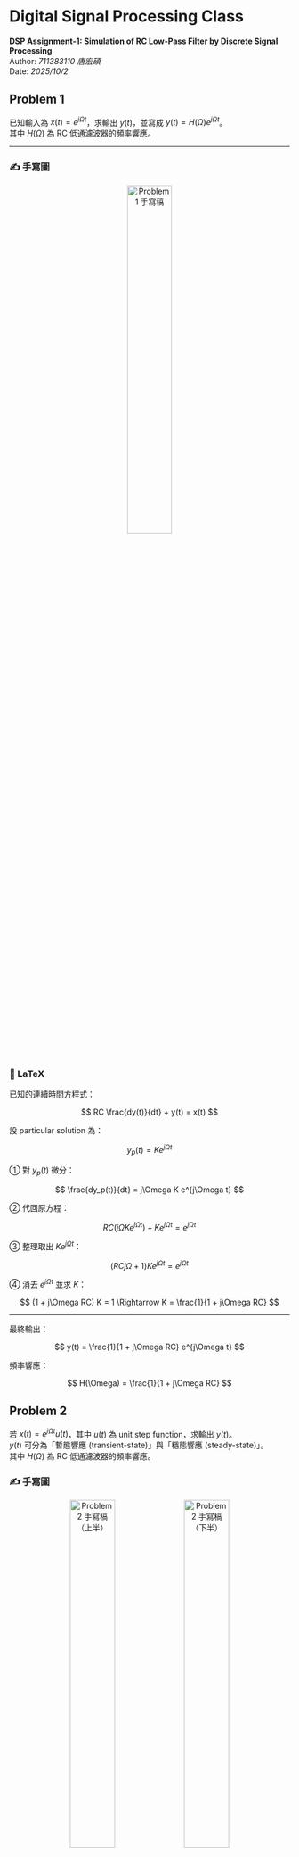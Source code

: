 #  Digital Signal Processing Class
**DSP Assignment-1: Simulation of RC Low-Pass Filter by Discrete Signal Processing**  
Author: *711383110 唐宏碩*  
Date: *2025/10/2*

## Problem 1

已知輸入為 $x(t)=e^{j\Omega t}$，求輸出 $y(t)$，並寫成 $y(t)=H(\Omega)e^{j\Omega t}$。  
其中 $H(\Omega)$ 為 RC 低通濾波器的頻率響應。

---

### ✍️ 手寫圖
<p align="center">
  <img src="https://raw.githubusercontent.com/s711383110-tech/Digital-Signal-Processing-Class/main/fig/problem1.jpg" alt="Problem 1 手寫稿" width="40%">
</p>

### 🧩 LaTeX

已知的連續時間方程式：

$$
RC \frac{dy(t)}{dt} + y(t) = x(t)
$$

設 particular solution 為：

$$
y_p(t) = K e^{j\Omega t}
$$

① 對 $y_p(t)$ 微分：

$$
\frac{dy_p(t)}{dt} = j\Omega K e^{j\Omega t}
$$

② 代回原方程：

$$
RC (j\Omega K e^{j\Omega t}) + K e^{j\Omega t} = e^{j\Omega t}
$$

③ 整理取出 $K e^{j\Omega t}$：

$$
(RC j\Omega + 1) K e^{j\Omega t} = e^{j\Omega t}
$$

④ 消去 $e^{j\Omega t}$ 並求 $K$：

$$
(1 + j\Omega RC) K = 1 \Rightarrow K = \frac{1}{1 + j\Omega RC}
$$

---

最終輸出：

$$
y(t) = \frac{1}{1 + j\Omega RC} e^{j\Omega t}
$$

頻率響應：

$$
H(\Omega) = \frac{1}{1 + j\Omega RC}
$$


## Problem 2

若 $x(t)=e^{j\Omega t}u(t)$，其中 $u(t)$ 為 unit step function，求輸出 $y(t)$。  
$y(t)$ 可分為「暫態響應 (transient-state)」與「穩態響應 (steady-state)」。  
其中 $H(\Omega)$ 為 RC 低通濾波器的頻率響應。

### ✍️ 手寫圖
<p align="center">
  <img src="https://raw.githubusercontent.com/s711383110-tech/Digital-Signal-Processing-Class/main/fig/problem2_01.jpg" alt="Problem 2 手寫稿（上半）" width="40%">
  <img src="https://raw.githubusercontent.com/s711383110-tech/Digital-Signal-Processing-Class/main/fig/problem2_02.jpg" alt="Problem 2 手寫稿（下半）" width="40%">
</p>

---

### 🧩 LaTeX

已知輸入：

$$
x(t)=e^{j\Omega t}u(t)
$$


RC電路滿足的一階微分方程：

$$
RC\frac{dy(t)}{dt}+y(t)=x(t), \qquad \tau=RC
$$


#### ① Particular Solution

設特解：

$$
y_p(t)=K e^{j\Omega t}
$$


代回方程：

$$
\tau \frac{d}{dt}\left(K e^{j\Omega t}\right)+K e^{j\Omega t}
= \tau (j\Omega) K e^{j\Omega t} + K e^{j\Omega t}
= e^{j\Omega t}
$$


消去 $e^{j\Omega t}$ 求 $K$：

$$
(1+j\Omega\tau)K=1 \;\Rightarrow\; K=\frac{1}{1+j\Omega\tau}
$$


故特解：

$$
y_p(t)=\frac{1}{1+j\Omega\tau}e^{j\Omega t}
$$


#### ② Homogeneous Solution

令 $x(t)=0$，則

$$
\tau \frac{dy_h(t)}{dt}+y_h(t)=0
$$

解得

$$
y_h(t)=A e^{-t/\tau}
$$


#### ③ 總解

$$
y(t)=y_p(t)+y_h(t)=H(\Omega)e^{j\Omega t}+A e^{-t/\tau}
$$


#### ④ 初始條件求 $A$

For  t < 0 \, no input and capacitor voltage is continuous:

$$
y(0^-) = 0 \Rightarrow\  y(0^+) = 0
$$

At  t = 0 \, 代 t=0 入總解:

$$
0 = H(\Omega) + A \Rightarrow\ A = -H(\Omega)
$$


---

### ⑤ 最終解並標明有效區間


$$
y(t) = \Big[\ H(\Omega)e^{j\Omega t} - H(\Omega)e^{-t/\tau} \Big] u(t)
     = H(\Omega)\Big( e^{j\Omega t} - e^{-t/\tau} \Big) u(t)
$$

where

$$
H(\Omega) = \frac{1}{1 + j\Omega \tau} = \frac{1}{1 + j\Omega RC}
$$

and

$$
\tau = RC
$$


## Problem 3

已知：

```math
x(t) = e^{j \Omega t}, \quad R = 1000\, \Omega, \quad 
C = \left( \frac{1}{2\pi} \times \frac{1}{400} \times \frac{1}{1000} \right)
```

要求：
```math
y(t) \quad \text{for} \quad \Omega = 2\pi f, \qquad f = 100,\,400,\,3000\,Hz
```

### 計算時間常數與截止頻率

$$
\tau = RC = 1000 \times \frac{1}{2\pi \times 400 \times 1000}
      = \frac{1}{2\pi \times 400} \text{s} \,
\quad
f_c = \frac{1}{2\pi RC} = 400\text{Hz}
$$

---

### ✍️ 手寫圖
<p align="center">
  <img src="https://raw.githubusercontent.com/s711383110-tech/Digital-Signal-Processing-Class/main/fig/problem3_01.jpg" alt="Problem 2 手寫稿（上半）" width="40%">
  <img src="https://raw.githubusercontent.com/s711383110-tech/Digital-Signal-Processing-Class/main/fig/problem3_02.jpg" alt="Problem 2 手寫稿（下半）" width="40%">
</p>

### 🧩 LaTeX

1. RC 的頻率響應 (Problem 1)：

$$
H(j\Omega) = \frac{1}{1 + j\Omega RC} = \frac{1}{1 + j\Omega \tau}
$$

2. 令：

$$
x = \Omega\tau = 2\pi f\tau, \qquad \tau = \frac{1}{2\pi \cdot 400} \Rightarrow x = \frac{f}{400}.
$$

$$
H = \frac{1}{1 + jx} = \frac{1 - jx}{1 + x^2} \quad (\text{矩形式})
$$

亦可寫成極座標形式：

$$
|H| = \frac{1}{\sqrt{1 + x^2}}, 
\quad 
\angle H = -\tan^{-1}(x)
$$

3.  因 $x(t) = e^{j\Omega t}$，輸出為：

$$
y(t) = H(j\Omega)e^{j\Omega t}
$$

### 三個頻率的計算

(a) $f = 100\text{Hz}$

$$
x = \frac{f}{400} = 0.25
$$

矩形式：

$$
H = \frac{1 - j(0.25)}{1 + (0.25)^2} 
  = \frac{1 - j0.25}{1.0625}
  = 0.94117647 - j0.23529412
$$

極座標：

$$
|H| = \frac{1}{\sqrt{1 + 0.25^2}} = 0.9701425,
\quad 
\angle H = -\tan^{-1}(0.25) = -14.036^\circ
$$

輸出：

$$
y(t) = H e^{j(2\pi 100)t}
     = 0.9701425 e^{j(2\pi 100t - 14.036^\circ)}
$$

(b) $f = 400\text{Hz}$ （剛好截止頻率）

$$
x = 1
$$

**矩形式：**

$$
H = \frac{1 - j}{2} = 0.5 - j0.5
$$

**極座標：**

$$
|H| = \frac{1}{\sqrt{2}} = 0.70710678, 
\quad \angle H = -45^\circ
$$

**輸出：**

$$
y(t) = H e^{j(2\pi \cdot 400t)} = 0.70710678 e^{j(2\pi \cdot 400t - 45^\circ)}
$$

(c) $f = 3000\text{Hz}$

由於：

$$
x = \frac{3000}{400} = 7.5
$$

**矩形式：**

$$
H = \frac{1 - j(7.5)}{1 + (7.5)^2} 
= \frac{1 - j7.5}{57.25}
= 0.01746725 - j0.1300437
$$


**極座標：**

$$
|H| = \frac{1}{\sqrt{1 + 7.5^2}} = 0.13216372, 
\quad \angle H = -\tan^{-1}(7.5) = -82.405^\circ
$$


**輸出：**

$$
y(t) = H e^{j(2\pi \cdot 3000t)} 
= 0.13216372 e^{j(2\pi \cdot 3000t - 82.405^\circ)}
$$


## Problem 4
已知：

$$
x(t) = e^{j\Omega t}u(t), \quad R = 1000\Omega, \quad 
C = \left(\frac{1}{2\pi} \times \frac{1}{400} \times \frac{1}{1000}\right)
$$

求：

$$
y(t) \text{ for } \Omega = 2\pi f, \quad f = 100Hz\, 400Hz\, 3000Hz
$$

---

### ✍️ 手寫圖
<p align="center">
  <img src="https://raw.githubusercontent.com/s711383110-tech/Digital-Signal-Processing-Class/main/fig/problem4_01.jpg" alt="Problem 2 手寫稿（上半）" width="40%">
  <img src="https://raw.githubusercontent.com/s711383110-tech/Digital-Signal-Processing-Class/main/fig/problem4_02.jpg" alt="Problem 2 手寫稿（下半）" width="40%">
</p>

---

### 🧩 LaTeX
$$
\text{Sol:} \\
\begin{cases}
\text{輸入: } x(t) = e^{j\Omega t} u(t) \quad (\text{在 } t < 0 \text{ 為 } 0,  t \ge 0 \text{ 打開一個複指數}) \\
\text{電路: } RC \text{ 低通 (輸出取電容電壓)} \\
\text{因為乘了 } u(t) \text{ 是「因果開關」，解答一定是 } \text{穩態} + \text{暫態}
\end{cases}
$$

---

$$
\text{解法:} \\
\begin{cases}
\text{RC方程: } RC \dfrac{dy(t)}{dt} + y(t) = x(t), \quad \text{令 } \tau = RC. \\
\\
\text{對 } x(t) = e^{j\Omega t}u(t): \\
\text{特解(穩態): } y_p(t) = K e^{j\Omega t} \Rightarrow K(1 + j\Omega \tau) = 1 \\
H(\Omega) = K = \dfrac{1}{1 + j\Omega \tau} \\
\\
\text{齊次解(暫態): } y_h(t) = A e^{-t/\tau} \\
\text{初始條件: 初始時靜止且電容電壓連續 } y(0^-) = y(0^+) = 0 \Rightarrow A = -H(j\Omega) \\
\\
\text{所以總解(對所有 } t \ge 0): \\
y(t) = H(\Omega) \left( e^{j\Omega t} - e^{-t/\tau} \right) u(t), \quad H(\Omega) = \dfrac{1}{1 + j\Omega \tau}
\end{cases}
$$

---

$$
\text{數值帶入 :} \\
\tau = RC = 1 \times 10^3 \times \dfrac{1}{2\pi \times 4 \times 10^2} = \dfrac{1}{2\pi \times 400} \approx 3.981 \times 10^{-4} \text{ s } \(0.398\text{ms})
$$

$$
f_c = \dfrac{1}{2\pi RC} = 400\text{Hz}
$$

$$
\text{令 } \chi \equiv \Omega \tau = \dfrac{f}{400}
$$

$$
\text{則 } 
H = \dfrac{1}{1 + j\chi}, \quad
H = \dfrac{1 - j\chi}{(1 + j\chi)(1 - j\chi)} = \dfrac{1 - j\chi}{1 + \chi^2}
$$

$$
|H| = \dfrac{1}{\sqrt{1 + \chi^2}}, \quad
\angle H = -\tan^{-1}(\chi)
$$

---

### (a) f = 100 Hz → χ = 100 / 400 = 0.25

$$
\text{矩形式:} \quad
H = \dfrac{1 - j0.25}{1.0625} = 0.94117647 - j0.23529412
$$

$$
\text{極座標:} \quad
|H| = 0.97014250, \quad \angle H = -14.036^\circ
$$

$$
y(t) = H \left( e^{j2\pi 100t} - e^{-t/\tau} \right) u(t)
$$

---

### (b) f = 400 Hz → χ = 1（剛好截止）

$$
\text{矩形式:} \quad
H = \dfrac{1 - j1}{2} = 0.5 - j0.5
$$

$$
\text{極座標:} \quad
|H| = 0.70710678, \quad \angle H = -45^\circ
$$

$$
y(t) = H \left( e^{j2\pi 400t} - e^{-t/\tau} \right) u(t)
$$

---

### (c) f = 3000 Hz → χ = 3000 / 400 = 7.5

$$
\text{矩形式:} \quad
H = \dfrac{1 - j7.5}{1 + 7.5^2} = \dfrac{1 - j7.5}{57.25} = 0.01746725 - j0.13100437
$$

$$
\text{極座標:} \quad
|H| = 0.13216372, \quad \angle H = -82.405^\circ
$$

$$
y(t) = H \left( e^{j2\pi 3000t} - e^{-t/\tau} \right) u(t)
$$


## Problem 4
### ✍️ 手寫圖
<p align="center">
  <img src="https://raw.githubusercontent.com/s711383110-tech/Digital-Signal-Processing-Class/main/fig/problem5_01.jpg" alt="Problem 1 手寫稿" width="50%">
</p>
<p align="center">
  <img src="https://raw.githubusercontent.com/s711383110-tech/Digital-Signal-Processing-Class/main/fig/problem5_02.jpg" alt="Problem 1 手寫稿" width="50%">
</p>
<p align="center">
  <img src="https://raw.githubusercontent.com/s711383110-tech/Digital-Signal-Processing-Class/main/fig/problem5_03.jpg" alt="Problem 1 手寫稿" width="50%">
</p>

---

### 🧩 LaTeX
## Sol:
### ① 離散化與式簡化

從 Eq.(8) 可得出這是一個一階差分方程：

$$
y[n] = a_1y[n-1] + b_0x[n]
$$

其中：

$$
a_1 = \frac{RC}{RC + T}, \qquad b_0 = \frac{T}{RC + T}
$$

並且：

$$
a_1 + b_0 = 1
$$

---

### ② 假設輸入為複指數

若輸入：

$$
x[n] = e^{j\omega n}
$$

則輸出可寫成：

$$
y[n] = H(\omega)e^{j\omega n}
$$

代入 Eq.(8)：

$$
H e^{j\omega n} = a_1 H e^{j\omega (n-1)} + b_0e^{j\omega n}
$$

約去相同項得：

$$
H = a_1 H e^{-j\omega} + b_0
$$

整理後：

$$
H(\omega) = \frac{1}{1 - a_1 e^{-j\omega}}
$$

因此輸出為：

$$
y[n] = H(\omega)e^{j\omega n}
     = \frac{b_0}{1 - a_1 e^{-j\omega}} e^{j\omega n}
$$

這個 \( H(\omega) \) 就是 **離散時間頻率響應**。
